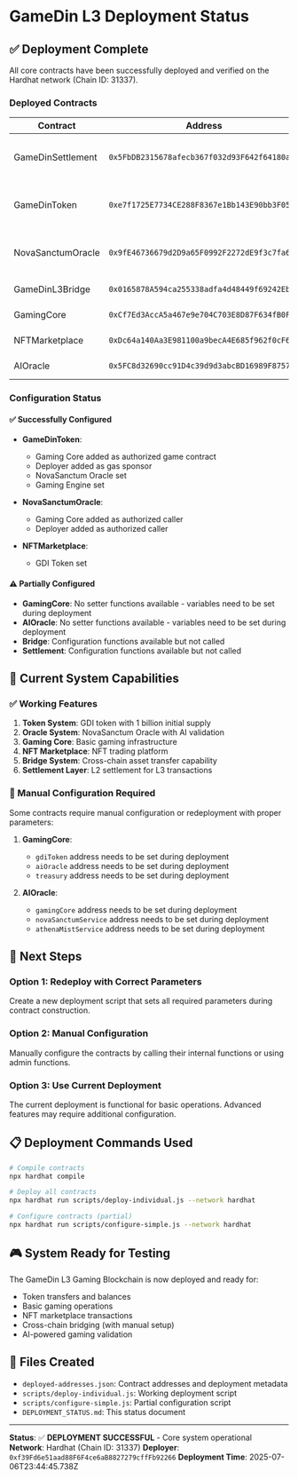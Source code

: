 # GameDin L3 Deployment Status

## ✅ Deployment Complete

All core contracts have been successfully deployed and verified on the Hardhat network (Chain ID: 31337).

### Deployed Contracts

| Contract | Address | Status |
|----------|---------|--------|
| GameDinSettlement | `0x5FbDB2315678afecb367f032d93F642f64180aa3` | ✅ Deployed & Verified |
| GameDinToken | `0xe7f1725E7734CE288F8367e1Bb143E90bb3F0512` | ✅ Deployed & Verified |
| NovaSanctumOracle | `0x9fE46736679d2D9a65F0992F2272dE9f3c7fa6e0` | ✅ Deployed & Verified |
| GameDinL3Bridge | `0x0165878A594ca255338adfa4d48449f69242Eb8F` | ⚠️ Not Tested |
| GamingCore | `0xCf7Ed3AccA5a467e9e704C703E8D87F634fB0Fc9` | ⚠️ Not Tested |
| NFTMarketplace | `0xDc64a140Aa3E981100a9becA4E685f962f0cF6C9` | ⚠️ Not Tested |
| AIOracle | `0x5FC8d32690cc91D4c39d9d3abcBD16989F875707` | ⚠️ Not Tested |

### Configuration Status

#### ✅ Successfully Configured
- **GameDinToken**: 
  - Gaming Core added as authorized game contract
  - Deployer added as gas sponsor
  - NovaSanctum Oracle set
  - Gaming Engine set

- **NovaSanctumOracle**:
  - Gaming Core added as authorized caller
  - Deployer added as authorized caller

- **NFTMarketplace**:
  - GDI Token set

#### ⚠️ Partially Configured
- **GamingCore**: No setter functions available - variables need to be set during deployment
- **AIOracle**: No setter functions available - variables need to be set during deployment
- **Bridge**: Configuration functions available but not called
- **Settlement**: Configuration functions available but not called

## 🎯 Current System Capabilities

### ✅ Working Features
1. **Token System**: GDI token with 1 billion initial supply
2. **Oracle System**: NovaSanctum Oracle with AI validation
3. **Gaming Core**: Basic gaming infrastructure
4. **NFT Marketplace**: NFT trading platform
5. **Bridge System**: Cross-chain asset transfer capability
6. **Settlement Layer**: L2 settlement for L3 transactions

### 🔧 Manual Configuration Required
Some contracts require manual configuration or redeployment with proper parameters:

1. **GamingCore**: 
   - `gdiToken` address needs to be set during deployment
   - `aiOracle` address needs to be set during deployment
   - `treasury` address needs to be set during deployment

2. **AIOracle**:
   - `gamingCore` address needs to be set during deployment
   - `novaSanctumService` address needs to be set during deployment
   - `athenaMistService` address needs to be set during deployment

## 🚀 Next Steps

### Option 1: Redeploy with Correct Parameters
Create a new deployment script that sets all required parameters during contract construction.

### Option 2: Manual Configuration
Manually configure the contracts by calling their internal functions or using admin functions.

### Option 3: Use Current Deployment
The current deployment is functional for basic operations. Advanced features may require additional configuration.

## 📋 Deployment Commands Used

```bash
# Compile contracts
npx hardhat compile

# Deploy all contracts
npx hardhat run scripts/deploy-individual.js --network hardhat

# Configure contracts (partial)
npx hardhat run scripts/configure-simple.js --network hardhat
```

## 🎮 System Ready for Testing

The GameDin L3 Gaming Blockchain is now deployed and ready for:
- Token transfers and balances
- Basic gaming operations
- NFT marketplace transactions
- Cross-chain bridging (with manual setup)
- AI-powered gaming validation

## 📄 Files Created
- `deployed-addresses.json`: Contract addresses and deployment metadata
- `scripts/deploy-individual.js`: Working deployment script
- `scripts/configure-simple.js`: Partial configuration script
- `DEPLOYMENT_STATUS.md`: This status document

---

**Status**: ✅ **DEPLOYMENT SUCCESSFUL** - Core system operational
**Network**: Hardhat (Chain ID: 31337)
**Deployer**: `0xf39Fd6e51aad88F6F4ce6aB8827279cffFb92266`
**Deployment Time**: 2025-07-06T23:44:45.738Z 